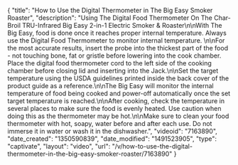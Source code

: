 {
    "title": "How to Use the Digital Thermometer in The Big Easy Smoker Roaster",
    "description": "Using The Digital Food Thermometer On The Char-Broil TRU-Infrared Big Easy 2-in-1 Electric Smoker & Roaster\n\nWith The Big Easy, food is done once it reaches proper internal temperature. Always use the Digital Food Thermometer to monitor internal temperature. \n\nFor the most accurate results, insert the probe into the thickest part of the food - not touching bone, fat or gristle before lowering into the cook chamber. Place the digital food thermometer cord to the left side of the cooking chamber before closing lid and inserting into the Jack.\n\nSet the target temperature using the USDA guidelines printed inside the back cover of the product guide as a reference.\n\nThe Big Easy will monitor the internal temperature of food being cooked and power-off automatically once the set target temperature is reached.\n\nAfter cooking, check the temperature in several places to make sure the food is evenly heated. Use caution when doing this as the thermometer may be hot.\n\nMake sure to clean your food thermometer with hot, soapy, water before and after each use. Do not immerse it in water or wash it in the dishwasher.",
    "videoid": "7163890",
    "date_created": "1350590839",
    "date_modified": "1491523905",
    "type": "captivate",
    "layout": "video",
    "url": "\/v\/how-to-use-the-digital-thermometer-in-the-big-easy-smoker-roaster\/7163890"
}